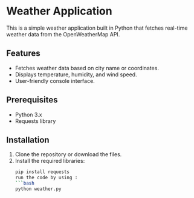 # Weather Application
This is a simple weather application built in Python that fetches real-time weather data from the OpenWeatherMap API.
## Features
- Fetches weather data based on city name or coordinates.
- Displays temperature, humidity, and wind speed.
- User-friendly console interface.
## Prerequisites
- Python 3.x
- Requests library
## Installation
1. Clone the repository or download the files.
2. Install the required libraries:
   ```bash
   pip install requests
   run the code by using :
   ```bash 
   python weather.py
